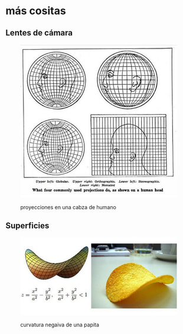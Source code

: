 # más cositas

## Lentes de cámara

<figure><img src="../../../../.gitbook/assets/original_d1b3f934df33c722655927140b3a2920.jpg" alt=""><figcaption><p>proyecciones en una cabza de humano</p></figcaption></figure>

## Superficies&#x20;

<figure><img src="../../../../.gitbook/assets/original_8d62d679c068166f9881d73adb577a16 (1).jpg" alt=""><figcaption><p>curvatura negaiva de una papita</p></figcaption></figure>
